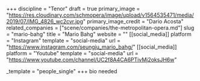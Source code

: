 +++
discipline = "Tenor"
draft = true
primary_image = "https://res.cloudinary.com/schmopera/image/upload/v1564535471/media/2019/07/IMG_4826_wc2cvr.jpg"
primary_image_credit = "Dario Acosta"
related_companies = ["scene/companies/the-metropolitan-opera.md"]
slug = "mario-bahg"
title = "Mario Bahg"
website = ""
[[social_media]]
platform = "Instagram"
template = "social-media"
url = "https://www.instagram.com/seungju_mario_bahg/"
[[social_media]]
platform = "Youtube"
template = "social-media"
url = "https://www.youtube.com/channel/UC2f8A4CA6PTivMj2oksJH6w"

_template = "people_single"
+++
bio needed